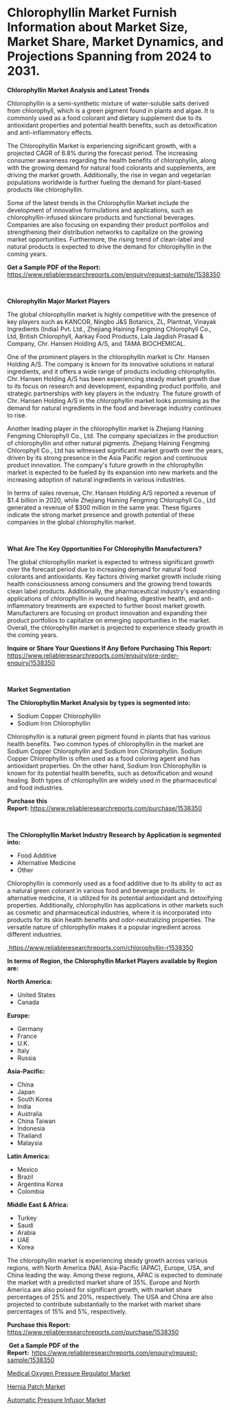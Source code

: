 <p><h1>Chlorophyllin Market Furnish Information about Market Size, Market Share, Market Dynamics, and Projections Spanning from 2024 to 2031.</h1></p><p><strong>Chlorophyllin Market Analysis and Latest Trends</strong></p>
<p><p>Chlorophyllin is a semi-synthetic mixture of water-soluble salts derived from chlorophyll, which is a green pigment found in plants and algae. It is commonly used as a food colorant and dietary supplement due to its antioxidant properties and potential health benefits, such as detoxification and anti-inflammatory effects.</p><p>The Chlorophyllin Market is experiencing significant growth, with a projected CAGR of 6.8% during the forecast period. The increasing consumer awareness regarding the health benefits of chlorophyllin, along with the growing demand for natural food colorants and supplements, are driving the market growth. Additionally, the rise in vegan and vegetarian populations worldwide is further fueling the demand for plant-based products like chlorophyllin.</p><p>Some of the latest trends in the Chlorophyllin Market include the development of innovative formulations and applications, such as chlorophyllin-infused skincare products and functional beverages. Companies are also focusing on expanding their product portfolios and strengthening their distribution networks to capitalize on the growing market opportunities. Furthermore, the rising trend of clean-label and natural products is expected to drive the demand for chlorophyllin in the coming years.</p></p>
<p><strong>Get a Sample PDF of the Report:&nbsp;</strong> <a href="https://www.reliableresearchreports.com/enquiry/request-sample/1538350">https://www.reliableresearchreports.com/enquiry/request-sample/1538350</a></p>
<p>&nbsp;</p>
<p><strong>Chlorophyllin Major Market Players</strong></p>
<p><p>The global chlorophyllin market is highly competitive with the presence of key players such as KANCOR, Ningbo J&S Botanics, ZL, Plantnat, Vinayak Ingredients (India) Pvt. Ltd., Zhejiang Haining Fengming Chlorophyll Co., Ltd, British Chlorophyll, Aarkay Food Products, Lala Jagdish Prasad & Company, Chr. Hansen Holding A/S, and TAMA BIOCHEMICAL.</p><p>One of the prominent players in the chlorophyllin market is Chr. Hansen Holding A/S. The company is known for its innovative solutions in natural ingredients, and it offers a wide range of products including chlorophyllin. Chr. Hansen Holding A/S has been experiencing steady market growth due to its focus on research and development, expanding product portfolio, and strategic partnerships with key players in the industry. The future growth of Chr. Hansen Holding A/S in the chlorophyllin market looks promising as the demand for natural ingredients in the food and beverage industry continues to rise.</p><p>Another leading player in the chlorophyllin market is Zhejiang Haining Fengming Chlorophyll Co., Ltd. The company specializes in the production of chlorophyllin and other natural pigments. Zhejiang Haining Fengming Chlorophyll Co., Ltd has witnessed significant market growth over the years, driven by its strong presence in the Asia Pacific region and continuous product innovation. The company's future growth in the chlorophyllin market is expected to be fueled by its expansion into new markets and the increasing adoption of natural ingredients in various industries.</p><p>In terms of sales revenue, Chr. Hansen Holding A/S reported a revenue of $1.4 billion in 2020, while Zhejiang Haining Fengming Chlorophyll Co., Ltd generated a revenue of $300 million in the same year. These figures indicate the strong market presence and growth potential of these companies in the global chlorophyllin market.</p></p>
<p>&nbsp;</p>
<p><strong>What Are The Key Opportunities For Chlorophyllin Manufacturers?</strong></p>
<p><p>The global chlorophyllin market is expected to witness significant growth over the forecast period due to increasing demand for natural food colorants and antioxidants. Key factors driving market growth include rising health consciousness among consumers and the growing trend towards clean label products. Additionally, the pharmaceutical industry's expanding applications of chlorophyllin in wound healing, digestive health, and anti-inflammatory treatments are expected to further boost market growth. Manufacturers are focusing on product innovation and expanding their product portfolios to capitalize on emerging opportunities in the market. Overall, the chlorophyllin market is projected to experience steady growth in the coming years.</p></p>
<p><strong>Inquire or Share Your Questions If Any Before Purchasing This Report:</strong> <a href="https://www.reliableresearchreports.com/enquiry/pre-order-enquiry/1538350">https://www.reliableresearchreports.com/enquiry/pre-order-enquiry/1538350</a></p>
<p>&nbsp;</p>
<p><strong>Market Segmentation</strong></p>
<p><strong>The Chlorophyllin Market Analysis by types is segmented into:</strong></p>
<p><ul><li>Sodium Copper Chlorophyllin</li><li>Sodium Iron Chlorophyllin</li></ul></p>
<p><p>Chlorophyllin is a natural green pigment found in plants that has various health benefits. Two common types of chlorophyllin in the market are Sodium Copper Chlorophyllin and Sodium Iron Chlorophyllin. Sodium Copper Chlorophyllin is often used as a food coloring agent and has antioxidant properties. On the other hand, Sodium Iron Chlorophyllin is known for its potential health benefits, such as detoxification and wound healing. Both types of chlorophyllin are widely used in the pharmaceutical and food industries.</p></p>
<p><strong>Purchase this Report:&nbsp;</strong><a href="https://www.reliableresearchreports.com/purchase/1538350">https://www.reliableresearchreports.com/purchase/1538350</a></p>
<p>&nbsp;</p>
<p><strong>The Chlorophyllin Market Industry Research by Application is segmented into:</strong></p>
<p><ul><li>Food Additive</li><li>Alternative Medicine</li><li>Other</li></ul></p>
<p><p>Chlorophyllin is commonly used as a food additive due to its ability to act as a natural green colorant in various food and beverage products. In alternative medicine, it is utilized for its potential antioxidant and detoxifying properties. Additionally, chlorophyllin has applications in other markets such as cosmetic and pharmaceutical industries, where it is incorporated into products for its skin health benefits and odor-neutralizing properties. The versatile nature of chlorophyllin makes it a popular ingredient across different industries.</p></p>
<p><a href="https://www.reliableresearchreports.com/chlorophyllin-r1538350">&nbsp;https://www.reliableresearchreports.com/chlorophyllin-r1538350</a></p>
<p><strong>In terms of Region, the Chlorophyllin Market Players available by Region are:</strong></p>
<p>
    <p> <strong> North America: </strong>
        <ul>
            <li>United States</li>
            <li>Canada</li>
        </ul>
        </p> 
    <p> <strong> Europe: </strong>
        <ul>
            <li>Germany</li>
            <li>France</li>
            <li>U.K.</li>
            <li>Italy</li>
            <li>Russia</li>
        </ul>
        </p> 
    <p> <strong> Asia-Pacific: </strong>
        <ul>
            <li>China</li>
            <li>Japan</li>
            <li>South Korea</li>
            <li>India</li>
            <li>Australia</li>
            <li>China Taiwan</li>
            <li>Indonesia</li>
            <li>Thailand</li>
            <li>Malaysia</li>
        </ul>
        </p> 
    <p> <strong> Latin America: </strong>
        <ul>
            <li>Mexico</li>
            <li>Brazil</li>
            <li>Argentina Korea</li>
            <li>Colombia</li>
        </ul>
        </p> 
    <p> <strong> Middle East & Africa: </strong>
        <ul>
            <li>Turkey</li>
            <li>Saudi</li>
            <li>Arabia</li>
            <li>UAE</li>
            <li>Korea</li>
        </ul>
    </p>
    </p>
<p><p>The chlorophyllin market is experiencing steady growth across various regions, with North America (NA), Asia-Pacific (APAC), Europe, USA, and China leading the way. Among these regions, APAC is expected to dominate the market with a predicted market share of 35%. Europe and North America are also poised for significant growth, with market share percentages of 25% and 20%, respectively. The USA and China are also projected to contribute substantially to the market with market share percentages of 15% and 5%, respectively.</p></p>
<p><strong>Purchase this Report: </strong><a href="https://www.reliableresearchreports.com/purchase/1538350">https://www.reliableresearchreports.com/purchase/1538350</a></p>
<p>&nbsp;<strong>Get a Sample PDF of the Report:&nbsp;&nbsp;</strong><a href="https://www.reliableresearchreports.com/enquiry/request-sample/1538350">https://www.reliableresearchreports.com/enquiry/request-sample/1538350</a></p>
<p><strong></strong></p>
<p><p><a href="https://view.publitas.com/reportprime-1/medical-oxygen-pressure-regulator-market-trends-a-detailed-study-of-its-market-segmentation-and-analyzing-the-importance-of-the-emerging-trends/">Medical Oxygen Pressure Regulator Market</a></p><p><a href="https://view.publitas.com/reportprime-1/hernia-patch-market-trends-and-analysis-opportunities-and-challenges-for-future-growth-2024-2031/">Hernia Patch Market</a></p><p><a href="https://view.publitas.com/reportprime-1/automatic-pressure-infusor-market-size-is-growing-at-cagr-of-6-and-this-report-covers-analysis-by-type-application-growth-and-forecast-2024-2031/">Automatic Pressure Infusor Market</a></p></p>